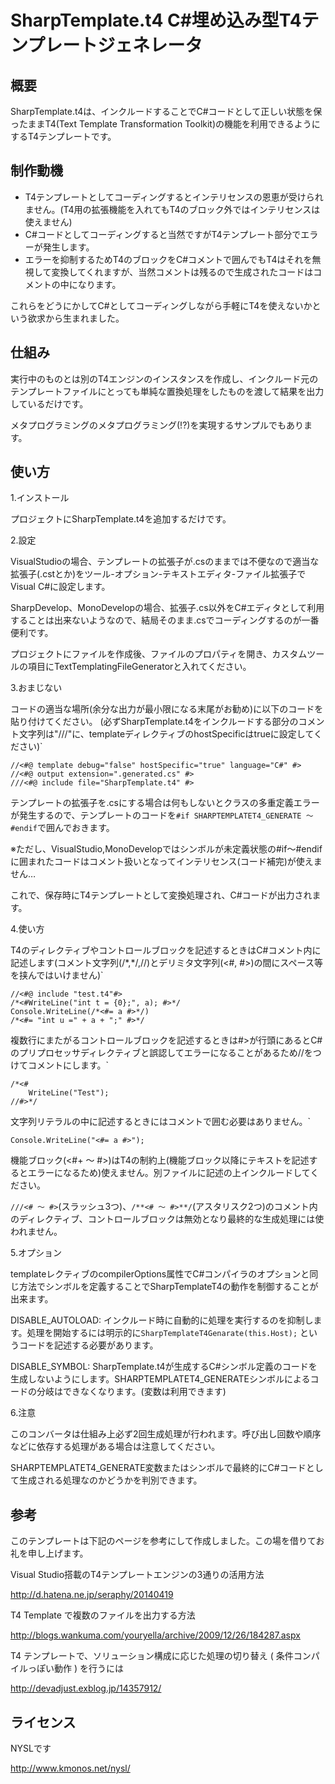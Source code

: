 ﻿SharpTemplate.t4   C#埋め込み型T4テンプレートジェネレータ
========================================

概要
----

SharpTemplate.t4は、インクルードすることでC#コードとして正しい状態を保ったままT4(Text Template Transformation Toolkit)の機能を利用できるようにするT4テンプレートです。

制作動機
----

* T4テンプレートとしてコーディングするとインテリセンスの恩恵が受けられません。(T4用の拡張機能を入れてもT4のブロック外ではインテリセンスは使えません)
* C#コードとしてコーディングすると当然ですがT4テンプレート部分でエラーが発生します。
* エラーを抑制するためT4のブロックをC#コメントで囲んでもT4はそれを無視して変換してくれますが、当然コメントは残るので生成されたコードはコメントの中になります。

これらをどうにかしてC#としてコーディングしながら手軽にT4を使えないかという欲求から生まれました。

仕組み
----

実行中のものとは別のT4エンジンのインスタンスを作成し、インクルード元のテンプレートファイルにとっても単純な置換処理をしたものを渡して結果を出力しているだけです。

メタプログラミングのメタプログラミング(!?)を実現するサンプルでもあります。 

使い方
----

1.インストール

プロジェクトにSharpTemplate.t4を追加するだけです。 

2.設定

VisualStudioの場合、テンプレートの拡張子が.csのままでは不便なので適当な拡張子(.cstとか)をツール-オプション-テキストエディタ-ファイル拡張子でVisual C#に設定します。 

SharpDevelop、MonoDevelopの場合、拡張子.cs以外をC#エディタとして利用することは出来ないようなので、結局そのまま.csでコーディングするのが一番便利です。

プロジェクトにファイルを作成後、ファイルのプロパティを開き、カスタムツールの項目にTextTemplatingFileGeneratorと入れてください。

3.おまじない

コードの適当な場所(余分な出力が最小限になる末尾がお勧め)に以下のコードを貼り付けてください。 (必ずSharpTemplate.t4をインクルードする部分のコメント文字列は"///"に、templateディレクティブのhostSpecificはtrueに設定してください)`               

    //<#@ template debug="false" hostSpecific="true" language="C#" #>
	//<#@ output extension=".generated.cs" #>
    ///<#@ include file="SharpTemplate.t4" #>   

テンプレートの拡張子を.csにする場合は何もしないとクラスの多重定義エラーが発生するので、テンプレートのコードを```#if SHARPTEMPLATET4_GENERATE ～ #endif```で囲んでおきます。

※ただし、VisualStudio,MonoDevelopではシンボルが未定義状態の#if～#endifに囲まれたコードはコメント扱いとなってインテリセンス(コード補完)が使えません…

これで、保存時にT4テンプレートとして変換処理され、C#コードが出力されます。

4.使い方

T4のディレクティブやコントロールブロックを記述するときはC#コメント内に記述します(コメント文字列(/\*,\*/,//)とデリミタ文字列(<#, #>)の間にスペース等を挟んではいけません)`               

    //<#@ include "test.t4"#>
    /*<#WriteLine("int t = {0};", a); #>*/
    Console.WriteLine(/*<#= a #>*/)
    /*<#= "int u =" + a + ";" #>*/ 


複数行にまたがるコントロールブロックを記述するときは#>が行頭にあるとC#のプリプロセッサディレクティブと誤認してエラーになることがあるため//をつけてコメントにします。`               

    /*<#
        WriteLine("Test");
    //#>*/  


文字列リテラルの中に記述するときにはコメントで囲む必要はありません。`               

    Console.WriteLine("<#= a #>");            


機能ブロック(<#+ ～ #>)はT4の制約上(機能ブロック以降にテキストを記述するとエラーになるため)使えません。別ファイルに記述の上インクルードしてください。

```///<# ～ #>```(スラッシュ3つ)、```/**<# ～ #>**/```(アスタリスク2つ)のコメント内のディレクティブ、コントロールブロックは無効となり最終的な生成処理には使われません。

5.オプション

templateレクティブのcompilerOptions属性でC#コンパイラのオプションと同じ方法でシンボルを定義することでSharpTemplateT4の動作を制御することが出来ます。

DISABLE_AUTOLOAD: インクルード時に自動的に処理を実行するのを抑制します。処理を開始するには明示的に```SharpTemplateT4Genarate(this.Host);``` というコードを記述する必要があります。

DISABLE_SYMBOL: SharpTemplate.t4が生成するC#シンボル定義のコードを生成しないようにします。SHARPTEMPLATET4_GENERATEシンボルによるコードの分岐はできなくなります。(変数は利用できます)

6.注意

このコンバータは仕組み上必ず2回生成処理が行われます。呼び出し回数や順序などに依存する処理がある場合は注意してください。

SHARPTEMPLATET4_GENERATE変数またはシンボルで最終的にC#コードとして生成される処理なのかどうかを判別できます。

参考
----

このテンプレートは下記のページを参考にして作成しました。この場を借りてお礼を申し上げます。

Visual Studio搭載のT4テンプレートエンジンの3通りの活用方法

http://d.hatena.ne.jp/seraphy/20140419

T4 Template で複数のファイルを出力する方法

http://blogs.wankuma.com/youryella/archive/2009/12/26/184287.aspx

T4 テンプレートで、ソリューション構成に応じた処理の切り替え ( 条件コンパイルっぽい動作 ) を行うには

http://devadjust.exblog.jp/14357912/

ライセンス
-----

NYSLです

http://www.kmonos.net/nysl/